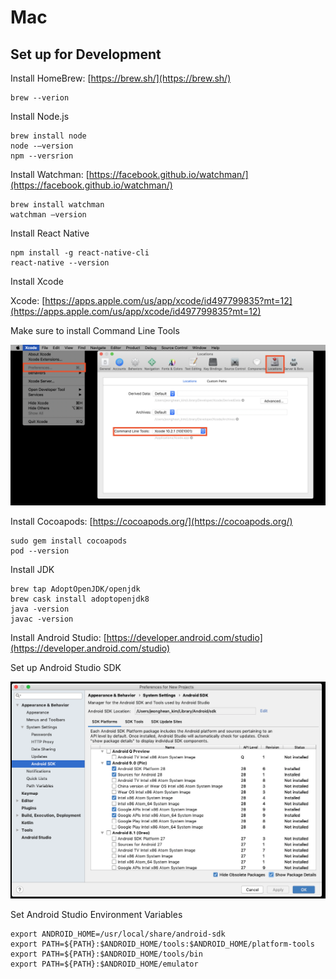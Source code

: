 # Mac

## Set up for Development

Install HomeBrew: [https://brew.sh/](https://brew.sh/)

```
brew --verion
```

Install Node.js

```
brew install node
node -–version
npm --versrion
```

Install Watchman: [https://facebook.github.io/watchman/](https://facebook.github.io/watchman/)

```
brew install watchman
watchman –version
```

Install React Native

```
npm install -g react-native-cli
react-native --version
```

Install Xcode

Xcode: [https://apps.apple.com/us/app/xcode/id497799835?mt=12](https://apps.apple.com/us/app/xcode/id497799835?mt=12)

Make sure to install Command Line Tools

![](.gitbook/assets/image%20%284%29.png)

Install Cocoapods: [https://cocoapods.org/](https://cocoapods.org/)

```
sudo gem install cocoapods
pod --version
```

Install JDK

```
brew tap AdoptOpenJDK/openjdk
brew cask install adoptopenjdk8
java -version
javac -version
```

Install Android Studio: [https://developer.android.com/studio](https://developer.android.com/studio)

Set up Android Studio SDK

![](.gitbook/assets/image%20%2813%29.png)

Set Android Studio Environment Variables

```
export ANDROID_HOME=/usr/local/share/android-sdk
export PATH=${PATH}:$ANDROID_HOME/tools:$ANDROID_HOME/platform-tools
export PATH=${PATH}:$ANDROID_HOME/tools/bin
export PATH=${PATH}:$ANDROID_HOME/emulator
```

